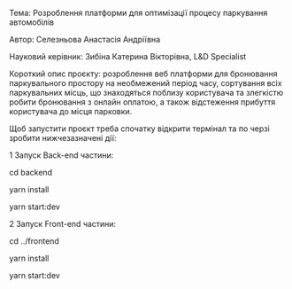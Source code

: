Тема: Розроблення платформи для оптимізації процесу паркування автомобілів 

Автор: Cелезньова Анастасія Андріївна 

Науковий керівник: Зибіна Катерина Вікторівна, L&D Specialist

Короткий опис проєкту: розроблення веб платформи для бронювання паркувального простору на необмежений період часу, сортування всіх паркувальних місць, що знаходяться поблизу користувача та злегкістю робити бронювання з онлайн оплатою, а також відстеження прибуття користувача до місця парковки.

Щоб запустити проєкт треба спочатку відкрити термінал та по черзі зробити нижчезазначені дії:

1 Запуск Back-end частини:

cd backend

yarn install

yarn start:dev

2 Запуск Front-end частини:

cd ../frontend

yarn install

yarn start:dev
